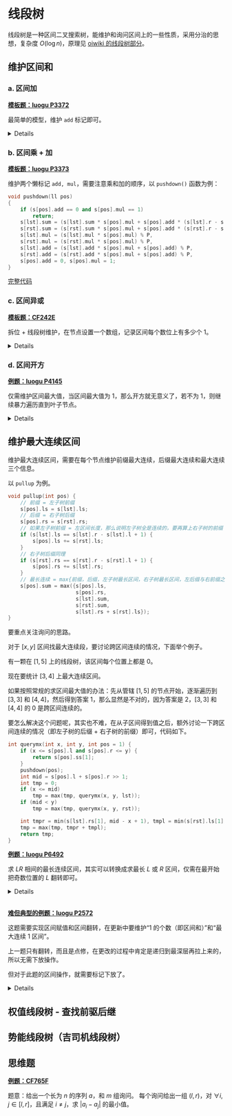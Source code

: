 # 线段树

线段树是一种区间二叉搜索树，能维护和询问区间上的一些性质，采用分治的思想，复杂度 $O(\log{n})$，原理见 [oiwiki 的线段树部分](https://oiwiki.com/ds/seg/#%E7%BA%BF%E6%AE%B5%E6%A0%91)。

## 维护区间和

### a. 区间加

[**模板题：luogu P3372**](https://www.luogu.com.cn/problem/P3372)

最简单的模型，维护 `add` 标记即可。

<details>

线段树的大致模板见下。

```cpp
// https://www.luogu.com.cn/problem/P3372
#include <bits/stdc++.h>
// lst, rst 为位于 pos 的结点的左右子节点（用位运算快）
#define lst pos << 1 // lst = 2 * pos
#define rst pos << 1 | 1 // rst = 2 * pos + 1
const int N = 1e6 + 5;

int n, m;
std::vector<int> a;
std::vector<long long> res;

struct node {
    int l, r;
    long long add; // 懒标记
    long long sum; // 区间和
} s[N << 2]; // 开四倍 N 的空间

void pullup(int pos) {
    s[pos].sum = s[lst].sum + s[rst].sum;
}

void build(int l, int r, int pos) {
    s[pos] = {l, r, 0, 0}; // 初始化
    // 如果 l 与 r 相同，就说明该节点是叶子节点
    if (l == r) {
        s[pos].sum = a[l]; // 叶子节点的值就是数组中这个点的值
        return;
    }
    int mid = l + r >> 1;
    // 分别建左右子树
    build(l, mid, lst);
    build(mid + 1, r, rst);
    // 回收标记（向上更新）
    pullup(pos);
}

void pushdown(int pos) {
    // 更新左右子树区间和
    // sum = add * 区间长度
    s[lst].sum += s[pos].add * (s[lst].r - s[lst].l + 1);
    s[rst].sum += s[pos].add * (s[rst].r - s[rst].l + 1);
    // 下放标记
    s[lst].add += s[pos].add;
    s[rst].add += s[pos].add;
    // 原标记置 0
    s[pos].add = 0;
}

void upd(int x, int y, int k, int pos = 1) {
    if (x <= s[pos].l and s[pos].r <= y) {
        s[pos].sum += (s[pos].r - s[pos].l + 1) * k;
        s[pos].add += k;
        return;
    }
    // 如果有标记则下放
    if (s[pos].add) {
        pushdown(pos);
    }
    // 更新左右子树
    int mid = s[pos].l + s[pos].r >> 1;
    if (x <= mid) {
        upd(x, y, k, lst);
    }
    if (mid < y) {
        upd(x, y, k, rst);
    }
    // 标记回收
    pullup(pos);
}

long long query(int x, int y, int pos = 1) {
    // 询问原理同更新
    if (x <= s[pos].l and s[pos].r <= y) {
        return s[pos].sum;
    }
    pushdown(pos);
    int m = s[pos].l + s[pos].r >> 1;
    long long ans = 0;
    if (x <= m)
        ans += query(x, y, lst);
    if (m < y)
        ans += query(x, y, rst);
    return ans;
}

int main() {
    std::ios::sync_with_stdio(false);
    std::cin.tie(nullptr);
    std::cin >> n >> m;
    a.resize(n + 1);
    for (int i = 1; i <= n; i++) {
        std::cin >> a[i];
    }
    build(1, n, 1);
    for (int i = 1; i <= m; i++) {
        int opt, x, y, k;
        std::cin >> opt >> x >> y;
        if (opt == 1) {
            std::cin >> k;
            upd(x, y, k);
        } else {
            res.push_back(query(x, y));
        }
    }
    for (auto i: res) {
        std::cout << i << '\n';
    }

    return 0;
}
```

</details>

### b. 区间乘 + 加

[**模板题：luogu P3373**](https://www.luogu.com.cn/problem/P3373)

维护两个懒标记 `add, mul`，需要注意乘和加的顺序，以 `pushdown()` 函数为例：

```cpp
void pushdown(ll pos)
{
    if (s[pos].add == 0 and s[pos].mul == 1)
        return;
    s[lst].sum = (s[lst].sum * s[pos].mul + s[pos].add * (s[lst].r - s[lst].l + 1)) % P,
    s[rst].sum = (s[rst].sum * s[pos].mul + s[pos].add * (s[rst].r - s[rst].l + 1)) % P,
    s[lst].mul = (s[lst].mul * s[pos].mul) % P,
    s[rst].mul = (s[rst].mul * s[pos].mul) % P,
    s[lst].add = (s[lst].add * s[pos].mul + s[pos].add) % P,
    s[rst].add = (s[rst].add * s[pos].mul + s[pos].add) % P,
    s[pos].add = 0, s[pos].mul = 1;
}
```

[完整代码](/sol/luogu/P3373.cpp)

### c. 区间异或

[**模板题：CF242E**](https://www.luogu.com.cn/problem/CF242E)

拆位 + 线段树维护，在节点设置一个数组，记录区间每个数位上有多少个 $1$。

<details>

```cpp
struct node
{
    ll l, r, tag;
    vector<int> bit;
} s[N << 2];
```

建树时，对每个叶子节点，统计各数位上 $1$ 的分布，方法如下。

```cpp
void build(ll l, ll r, ll pos)
{
    s[pos].l = l, s[pos].r = r, s[pos].bit.resize(21);
    if (l == r)
    {
        for (int i = 20; ~i; i--)
        {
            if (a[l] & (1 << i))
            {
                s[pos].bit[i] = 1;
            }
        }
        return;
    }
    ll m = (l + r) >> 1;
    build(l, m, lst);
    build(m + 1, r, rst);
    pullup(pos);
}
```

异或时区间上取反（以 `pushdown()` 函数为例）

```cpp
void pushdown(ll pos)
{
    if (s[pos].tag)
    {
        s[lst].tag ^= s[pos].tag;
        s[rst].tag ^= s[pos].tag;
        for (int i = 20; ~i; i--)
        {
            if (s[pos].tag & (1 << i))
            {
                s[lst].bit[i] = s[lst].r - s[lst].l + 1 - s[lst].bit[i];
                s[rst].bit[i] = s[rst].r - s[rst].l + 1 - s[rst].bit[i];
            }
        }
        s[pos].tag = 0;
    }
}
```

这样每个区间的 `bit[]` 就维护了每个数位上有多少个 $1$，询问时把二进制转化成十进制即可。

```cpp
ll query(ll x, ll y, ll pos = 1)
{
    ll ans = 0;
    if (x <= s[pos].l and s[pos].r <= y)
    {
        for (int i = 20; ~i; i--)
        {
            ans += 1LL * (1 << i) * s[pos].bit[i];
        }
        return ans;
    }
    pushdown(pos);
    ll m = s[pos].l + s[pos].r >> 1;
    if (x <= m)
        ans += query(x, y, lst);
    if (m < y)
        ans += query(x, y, rst);
    return ans;
}
```

[完整代码](/sol/CF/242E.cpp)

</details>

### d. 区间开方

[**例题：luogu P4145**](https://www.luogu.com.cn/problem/P4145)

仅需维护区间最大值，当区间最大值为 1，那么开方就无意义了，若不为 1，则继续暴力遍历直到叶子节点。

<details>

以更新函数 `upd()` 为例。

```cpp
void upd(int x, int y, int pos = 1) {
    if (s[pos].mx == 1) {
        return;
    }
    if (s[pos].l == s[pos].r) {
        s[pos].mx = s[pos].sum = sqrt(s[pos].sum);
        return;
    }
    int m = s[pos].l + s[pos].r >> 1;
    if (x <= m)
        upd(x, y, lst);
    if (m < y)
        upd(x, y, rst);
    pullup(pos);
    return;
}
```

[完整代码](/sol/luogu/P4145.cpp)

</details>

## 维护最大连续区间

维护最大连续区间，需要在每个节点维护前缀最大连续，后缀最大连续和最大连续三个信息。

以 `pullup` 为例。

```cpp
void pullup(int pos) {
    // 前缀 = 左子树前缀
    s[pos].ls = s[lst].ls;
    // 后缀 = 右子树后缀
    s[pos].rs = s[rst].rs;
    // 如果左子树前缀 = 左区间长度，那么说明左子树全是连续的，要再算上右子树的前缀
    if (s[lst].ls == s[lst].r - s[lst].l + 1) {
        s[pos].ls += s[rst].ls;
    }
    // 右子树后缀同理
    if (s[rst].rs == s[rst].r - s[rst].l + 1) {
        s[pos].rs += s[lst].rs;
    }
    // 最长连续 = max{前缀，后缀，左子树最长区间，右子树最长区间，左后缀与右前缀之和}
    s[pos].sum = max({s[pos].ls,
                      s[pos].rs,
                      s[lst].sum,
                      s[rst].sum,
                      s[lst].rs + s[rst].ls});
}
```

要重点关注询问的思路。

对于 $[x, y]$ 区间找最大连续段，要讨论跨区间连续的情况，下面举个例子。

有一颗在 $[1, 5]$ 上的线段树，该区间每个位置上都是 $0$。

现在要统计 $[3, 4]$ 上最大连续区间。

如果按照常规的求区间最大值的办法：先从管辖 $[1, 5]$ 的节点开始，逐渐遍历到 $[3, 3]$ 和 $[4, 4]$，然后得到答案 $1$，那么显然是不对的，因为答案是 $2$，$[3, 3]$ 和 $[4, 4]$ 的 $0$ 是跨区间连续的。

要怎么解决这个问题呢，其实也不难，在从子区间得到值之后，额外讨论一下跨区间连续的情况（即左子树的后缀 + 右子树的前缀）即可，代码如下。

```cpp
int querymx(int x, int y, int pos = 1) {
    if (x <= s[pos].l and s[pos].r <= y) {
        return s[pos].ss[1];
    }
    pushdown(pos);
    int mid = s[pos].l + s[pos].r >> 1;
    int tmp = 0;
    if (x <= mid)
        tmp = max(tmp, querymx(x, y, lst));
    if (mid < y)
        tmp = max(tmp, querymx(x, y, rst));

    int tmpr = min(s[lst].rs[1], mid - x + 1), tmpl = min(s[rst].ls[1], y - mid);
    tmp = max(tmp, tmpr + tmpl);
    return tmp;
}
```

[**例题：luogu P6492**](https://www.luogu.com.cn/problem/P6492)

求 $LR$ 相间的最长连续区间，其实可以转换成求最长 $L$ 或 $R$ 区间，仅需在最开始把奇数位置的 $L$ 翻转即可。

<details>

预处理：设 $L$ 为 $0$，设 $R$ 为 $1$。

```cpp
for (int i = 1; i <= n; i += 2)
{
    a[i] = 1;
}
```

在线段树中同时维护 $0$ 和 $1$ 的连续信息即可，建树操作见下。

```cpp
struct node {
    int l, r, ls[2], sum[2], rs[2];
} s[N * 4];

void pullup(int pos) {
    for (int i : {0, 1}) {
        s[pos].ls[i] = s[lst].ls[i];
        s[pos].rs[i] = s[rst].rs[i];
        if (s[lst].ls[i] == s[lst].r - s[lst].l + 1) {
            s[pos].ls[i] += s[rst].ls[i];
        }
        if (s[rst].rs[i] == s[rst].r - s[rst].l + 1) {
            s[pos].rs[i] += s[lst].rs[i];
        }
        s[pos].sum[i] = max({s[pos].ls[i],
                             s[pos].rs[i],
                             s[lst].sum[i],
                             s[rst].sum[i],
                             s[lst].rs[i] + s[rst].ls[i]});
    }
}

void build(int l, int r, int pos) {
    s[pos] = {l, r, {0, 0}, {0, 0}, {0, 0}};
    if (l == r) {
        int i = a[l];
        s[pos].ls[i] = s[pos].rs[i] = s[pos].sum[i] = 1;
        return;
    }
    int m = (l + r) >> 1;
    build(l, m, lst);
    build(m + 1, r, rst);
    pullup(pos);
}
```

翻转操作如下。

```cpp
void upd(int x, int pos = 1)
{
    // 暴力到每个叶子节点
    if (s[pos].l == s[pos].r)
    {
        // 翻转
        s[pos].rs ^= 1;
        s[pos].ls ^= 1;
        s[pos].sum ^= 1;
        return;
    }
    int m = s[pos].l + s[pos].r >> 1;
    if (x <= m)
        upd(x, lst);
    else
        upd(x, rst);
    pullup(pos);
    return;
}
```

询问时同时找 $0$ 和 $1$ 的最大连续区间，输出两者的较大值。

[完整代码](/sol/luogu/P6492.cpp)

</details>
<br>

[**难但典型的例题：luogu P2572**](https://www.luogu.com.cn/problem/P2572)

这题需要实现区间赋值和区间翻转，在更新中要维护“$1$ 的个数（即区间和）”和“最大连续 $1$ 区间”。

上一题只有翻转，而且是点修，在更改的过程中肯定是递归到最深层再拉上来的，所以无需下放操作。

但对于此题的区间操作，就需要标记下放了。

<details>
考虑在线段树每个节点维护 $9$ 个信息：

- 是否有赋值
- 是否有翻转
- $0$ 的前缀连续个数
- $1$ 的前缀连续个数
- $0$ 的后缀连续个数
- $1$ 的后缀连续个数
- $0$ 的最多连续个数
- $1$ 的最多连续个数
- 区间和

```cpp
struct node {
    int l, r;
    // ss：最多连续个数
    // ls：前缀连续个数
    // rs：后缀连续个数
    // sum：1 的个数
    int ss[2], ls[2], rs[2], sum;
    // tag 表示是否有赋值：-1表示没有赋值，0和1分别表示区间赋值0和1
    int tag, rev;
} s[N << 2];
```

上拉同上题，道理一样，重点看看下放。

因为在更新和下放时，都涉及到对单个区间的操作，我们不妨单独设置一个由给定的标记改变当前区间的函数，如下所示。

```cpp
// o 为标记：o = 2 代表翻转，o = 0 或 o = 1 代表区间赋 0 或 1
void modify(int pos, int o) {
    if (o == 0 or o == 1) {
        // 赋值的优先级大于翻转，一旦赋值，翻转标记就置 0
        s[pos].tag = o;
        s[pos].rev = 0;
        s[pos].sum = (s[pos].r - s[pos].l + 1) * o;
        s[pos].ls[o] = s[pos].rs[o] = s[pos].ss[o] = s[pos].r - s[pos].l + 1;
        s[pos].ls[o ^ 1] = s[pos].rs[o ^ 1] = s[pos].ss[o ^ 1] = 0;
    } else {
        // 如果 o 不是 0 或 1，那么就是 2，进行区间翻转

        // 如果该区间本来就有赋值标记，则翻转赋值标记
        if (~s[pos].tag) {
            s[pos].tag ^= 1;
        // 否则翻转 翻转标记
        } else {
            s[pos].rev ^= 1;
        }
        s[pos].sum = s[pos].r - s[pos].l + 1 - s[pos].sum;
        swap(s[pos].ls[0], s[pos].ls[1]);
        swap(s[pos].rs[0], s[pos].rs[1]);
        swap(s[pos].ss[0], s[pos].ss[1]);
    }
}
```

那么 `pushdown` 就可以简化写法，如下。

```cpp
void pushdown(int pos) {
    if (~s[pos].tag) {
        modify(lst, s[pos].tag);
        modify(rst, s[pos].tag);
        s[pos].rev = 0;
        s[pos].tag = -1;
    }
    if (s[pos].rev) {
        modify(lst, 2);
        modify(rst, 2);
        s[pos].rev = 0;
    }
}
```

其他和上题大同小异。

[完整代码](/sol/luogu/P2572.cpp)

</details>

## 权值线段树 - 查找前驱后继

## 势能线段树（吉司机线段树）

## 思维题

[**例题：CF765F**](https://www.luogu.com.cn/problem/CF765F)

题意：给出一个长为 $n$ 的序列 $a$，和 $m$ 组询问。 每个询问给出一组 $(l, r)$，对 $\forall i,j \in [l,r]$，且满足 $i\neq j$，求 $|a_i - a_j|$ 的最小值。
